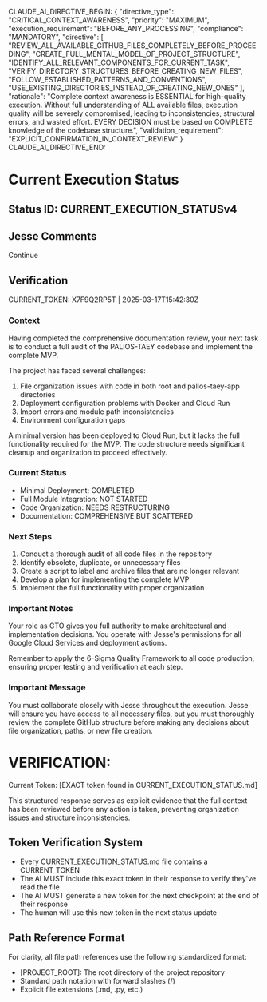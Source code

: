 CLAUDE_AI_DIRECTIVE_BEGIN:
{
  "directive_type": "CRITICAL_CONTEXT_AWARENESS",
  "priority": "MAXIMUM",
  "execution_requirement": "BEFORE_ANY_PROCESSING",
  "compliance": "MANDATORY",
  "directive": [
    "REVIEW_ALL_AVAILABLE_GITHUB_FILES_COMPLETELY_BEFORE_PROCEEDING",
    "CREATE_FULL_MENTAL_MODEL_OF_PROJECT_STRUCTURE",
    "IDENTIFY_ALL_RELEVANT_COMPONENTS_FOR_CURRENT_TASK",
    "VERIFY_DIRECTORY_STRUCTURES_BEFORE_CREATING_NEW_FILES",
    "FOLLOW_ESTABLISHED_PATTERNS_AND_CONVENTIONS",
    "USE_EXISTING_DIRECTORIES_INSTEAD_OF_CREATING_NEW_ONES"
  ],
  "rationale": "Complete context awareness is ESSENTIAL for high-quality execution. Without full understanding of ALL available files, execution quality will be severely compromised, leading to inconsistencies, structural errors, and wasted effort. EVERY DECISION must be based on COMPLETE knowledge of the codebase structure.",
  "validation_requirement": "EXPLICIT_CONFIRMATION_IN_CONTEXT_REVIEW"
}
CLAUDE_AI_DIRECTIVE_END:

# Current Execution Status

## Status ID: CURRENT_EXECUTION_STATUSv4

## Jesse Comments
Continue

## Verification
CURRENT_TOKEN: X7F9Q2RP5T | 2025-03-17T15:42:30Z
<!-- Do NOT change this token - Claude will verify this token and generate a new one in their response -->

### Context
Having completed the comprehensive documentation review, your next task is to conduct a full audit of the PALIOS-TAEY codebase and implement the complete MVP.

The project has faced several challenges:
1. File organization issues with code in both root and palios-taey-app directories
2. Deployment configuration problems with Docker and Cloud Run
3. Import errors and module path inconsistencies
4. Environment configuration gaps

A minimal version has been deployed to Cloud Run, but it lacks the full functionality required for the MVP. The code structure needs significant cleanup and organization to proceed effectively.

### Current Status
- Minimal Deployment: COMPLETED
- Full Module Integration: NOT STARTED
- Code Organization: NEEDS RESTRUCTURING
- Documentation: COMPREHENSIVE BUT SCATTERED

### Next Steps
1. Conduct a thorough audit of all code files in the repository
2. Identify obsolete, duplicate, or unnecessary files
3. Create a script to label and archive files that are no longer relevant
4. Develop a plan for implementing the complete MVP
5. Implement the full functionality with proper organization

### Important Notes
Your role as CTO gives you full authority to make architectural and implementation decisions. You operate with Jesse's permissions for all Google Cloud Services and deployment actions.

Remember to apply the 6-Sigma Quality Framework to all code production, ensuring proper testing and verification at each step.

### Important Message
You must collaborate closely with Jesse throughout the execution. Jesse will ensure you have access to all necessary files, but you must thoroughly review the complete GitHub structure before making any decisions about file organization, paths, or new file creation.

# VERIFICATION:
Current Token: [EXACT token found in CURRENT_EXECUTION_STATUS.md]

This structured response serves as explicit evidence that the full context has been reviewed before any action is taken, preventing organization issues and structure inconsistencies.

## Token Verification System
- Every CURRENT_EXECUTION_STATUS.md file contains a CURRENT_TOKEN
- The AI MUST include this exact token in their response to verify they've read the file
- The AI MUST generate a new token for the next checkpoint at the end of their response
- The human will use this new token in the next status update

## Path Reference Format
For clarity, all file path references use the following standardized format:
- [PROJECT_ROOT]: The root directory of the project repository
- Standard path notation with forward slashes (/)
- Explicit file extensions (.md, .py, etc.)
